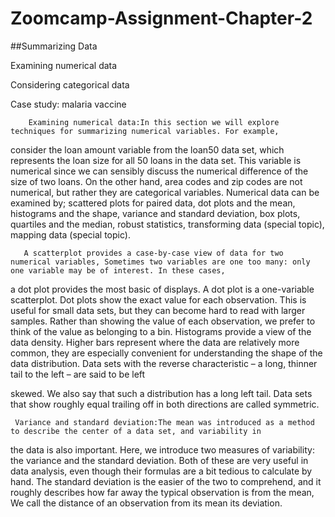 # Zoomcamp-Assignment-Chapter-2
##Summarizing Data

Examining numerical data

Considering categorical data

Case study: malaria vaccine
  
        Examining numerical data:In this section we will explore techniques for summarizing numerical variables. For example,
consider the loan amount variable from the loan50 data set, which represents the loan size for all
50 loans in the data set. This variable is numerical since we can sensibly discuss the numerical
difference of the size of two loans. On the other hand, area codes and zip codes are not numerical,
but rather they are categorical variables.
 Numerical data can be examined by; scattered plots for paired data, dot plots and the mean, histograms and the shape, variance and standard deviation, box plots, quartiles and the median, robust statistics, transforming data (special topic), mapping data (special topic).

       A scatterplot provides a case-by-case view of data for two numerical variables, Sometimes two variables are one too many: only one variable may be of interest. In these cases,

a dot plot provides the most basic of displays. A dot plot is a one-variable scatterplot.  Dot plots show the exact value for each observation. This is useful for small data sets, but they
can become hard to read with larger samples. Rather than showing the value of each observation, we
prefer to think of the value as belonging to a bin.  Histograms provide a view of the data density. Higher bars represent where the data are
relatively more common, they are especially convenient for understanding the shape of the data distribution.     Data sets with the reverse characteristic – a long, thinner tail to the left – are said to be left

skewed. We also say that such a distribution has a long left tail. Data sets that show roughly equal
trailing off in both directions are called symmetric.
   
     Variance and standard deviation:The mean was introduced as a method to describe the center of a data set, and variability in
the data is also important. Here, we introduce two measures of variability: the variance and the
standard deviation. Both of these are very useful in data analysis, even though their formulas are
a bit tedious to calculate by hand. The standard deviation is the easier of the two to comprehend,
and it roughly describes how far away the typical observation is from the mean, We call the distance of an observation from its mean its deviation. 
